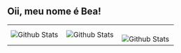 ## Oii, meu nome é Bea!

<table>
  <tr>
    <td>
      <img
        align="left"
        src="https://github-readme-stats.vercel.app/api?username=beacmartins&theme=dark&hide_border=false&include_all_commits=true"
        alt="Github Stats"
      />
    </td>
    <td>
      <img
        align="left"
        src="https://github-readme-stats.vercel.app/api/top-langs/?username=beacmartins&theme=dark&hide_border=false&include_all_commits=true&count_private=true&layout=compact"
        alt="Github Stats"
      />
    </td>
    <td>
      <br />
      <img
        align="left"
        src="https://github-readme-streak-stats.herokuapp.com/?user=beacmartins&theme=dark&hide_border=false"
        alt="Github Stats"
      />
    </td>
  </tr>
</table>
